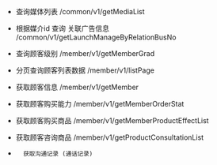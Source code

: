 - 查询媒体列表               /common/v1/getMediaList

- 根据媒介id 查询 关联广告信息                 /common/v1/getLaunchManageByRelationBusNo

- 查询顾客级别                                   /member/v1/getMemberGrad

- 分页查询顾客列表数据                  /member/v1/listPage

- 获取顾客信息                     /member/v1/getMember

- 获取顾客购买能力                /member/v1/getMemberOrderStat

- 获取顾客购买商品                   /member/v1/getMemberProductEffectList

- 获取顾客咨询商品                  /member/v1/getProductConsultationList

- ```
    获取沟通记录 (通话记录)
    ```

